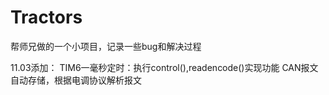 # Tractors
帮师兄做的一个小项目，记录一些bug和解决过程


11.03添加：
TIM6一毫秒定时：执行control(),readencode()实现功能
CAN报文自动存储，根据电调协议解析报文
